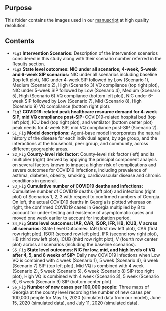 ## Purpose

This folder contains the images used in our [manuscript](https://github.gatech.edu/jasplund3/corona19GA/blob/master/Manuscript/Community-level%20Covid-19%20Case%20Measurement%20and%20Intervention%20Version%201.pdf) at high quality resolution.

## Contents

* `Fig1` **Intervention Scenarios:** Description of the intervention scenarios considered in this study along with their scenario number referred in the Results section. 
* `Fig2` **State level outcomes: NIC under all scenarios; 4-week, 5-week and 6-week SIP scenarios:** NIC under all scenarios including baseline (top left plot), NIC under 4-week SIP followed by Low (Scenario 1), Medium (Scenario 2), High (Scenario 3) VQ compliance (top right plot), NIC under 5-week SIP followed by Low (Scenario 4), Medium (Scenario 5), High (Scenario 6) VQ compliance (bottom left plot), NIC under 6-week SIP followed by Low (Scenario 7), Mid (Scenario 8), High (Scenario 9) VQ compliance (bottom right plot). 
* `Fig3` **COVID19-related peak healthcare resource demand for 4-week SIP, mid VQ compliance post-SIP:**  COVID19-related hospital bed (top left plot), ICU bed (top right plot), and ventilator (bottom center plot) peak needs for 4-week SIP, mid VQ compliance post-SIP (Scenario 2). 
* `S1_Fig` **Model descriptions:** Agent-base model incorporates the natural history of the disease for each individual agent, by age group, and the interactions at the household, peer group, and community, across different geographic areas. 
* `S2_Fig` **County-level risk factor:** County-level risk factor (left) and its multiplier (right) derived by applying the principal component analysis on several factors known to impact a higher risk of complications and severe outcomes for COVID19 infections, including prevalence of asthma, diabetes, obesity, smoking, cardiovascular disease and chronic conditions in general. 
* `S3_Fig` **Cumulative number of COVID19 deaths and infections:** Cumulative number of COVID19 deaths (left plot) and infections (right plot) of Scenarios 1, 2, 3 with respect to confirmed numbers of Georgia. On left, the actual COVID19 deaths in Georgia is plotted whereas on right, the confirmed COVID19 cases in Georgia multiplied by 8 to account for under-testing and existence of asymptomatic cases and moved one week earlier to account for incubation period. 
* `S4_Fig` **State level outcomes: IAR, CAR, ISOR, IFR, HB, ICUB, V across all scenarios:** State Level Outcomes: IAR (first row left plot), CAR (first row right plot), ISOR (second row left plot), IFR (second row right plot), HB (third row left plot), ICUB (third row right plot), V (fourth row center plot) across all scenarios (including the baseline scenarios). 
* `S5_Fig` **State level outcomes: NIC for low, mid, and high levels of VQ after 4, 5, and 6 weeks of SIP:** Daily new COVID19 infections when Low VQ is combined with 4 week (Scenario 1), 5 week (Scenario 4), 6 week (Scenario 7) SIP (top left plot), Mid VQ is combined with 4 week (Scenario 2), 5 week (Scenario 5), 6 week (Scenario 8) SIP (top right plot), High VQ is combined with 4 week (Scenario 3), 5 week (Scenario 6), 6 week (Scenario 9) SIP (bottom center plot). 
* `S6_Fig` **Number of new cases per 100,000 people:** Three maps of Georgia at the county level recording the number of new cases per 100,000 people for May 15, 2020 (simulated data from our model), June 15, 2020 (simulated data), and July 11, 2020 (simulated data). 
